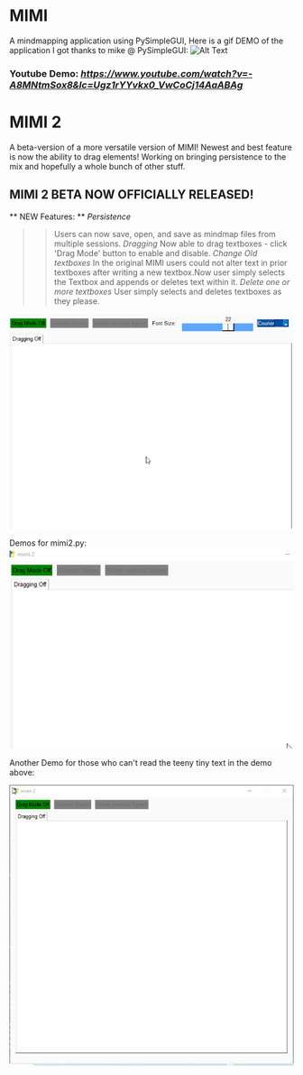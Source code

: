 # MIMI
A mindmapping application using PySimpleGUI, 
Here is a gif DEMO of the application I got thanks to mike @ PySimpleGUI:
![Alt Text](https://user-images.githubusercontent.com/46163555/121025574-4b189200-c773-11eb-9bd8-5d6d9dd165f3.gif)

### Youtube Demo: *https://www.youtube.com/watch?v=-A8MNtmSox8&lc=Ugz1rYYvkx0_VwCoCj14AaABAg*
# MIMI 2
A beta-version of a more versatile version of MIMI! Newest and best feature is now the ability to drag elements! Working on bringing persistence to the mix and hopefully a whole bunch of other stuff. 

## MIMI 2 BETA NOW OFFICIALLY RELEASED! 
** NEW Features: **
*Persistence* 
> > Users can now save, open, and save as mindmap files from multiple sessions.
*Dragging*
> > Now able to drag textboxes - click 'Drag Mode' button to enable and disable. 
*Change Old textboxes*
> > In the original MIMI users could not alter text in prior textboxes after writing a new textbox.Now user simply selects the Textbox and appends or deletes text within it. 
*Delete one or more textboxes*
> > User simply selects and deletes textboxes as they please. 


![Alt Text](https://github.com/derikvanschaik/MIMI/blob/main/mimi2ademo01.gif)

Demos for mimi2.py:
![Alt Text](https://github.com/derikvanschaik/MIMI/blob/main/mimi2demo.gif)

Another Demo for those who can't read the teeny tiny text in the demo above:

![Alt Text](https://github.com/derikvanschaik/MIMI/blob/main/mimi2demo02.gif)

